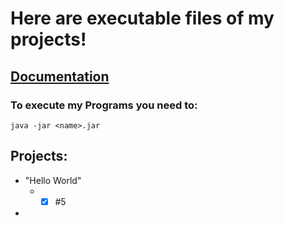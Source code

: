 # Here are executable files of my projects!

## [Documentation](docs/documentation.md)

### To execute my Programs you need to:
```
java -jar <name>.jar
```


## Projects:
- "Hello World"
  - - [x] #5
- 
